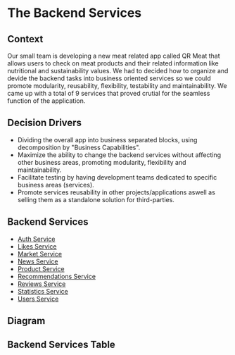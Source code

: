 # The Backend Services

## Context

Our small team is developing a new meat related app called QR Meat that allows users to check on meat products and their related information like nutritional and sustainability values. We had to decided how to organize and devide the backend tasks into business oriented services so we could promote modularity, reusability, flexibility, testability and maintainability. We came up with a total of 9 services that proved crutial for the seamless function of the application. 

## Decision Drivers

- Dividing the overall app into business separated blocks, using decomposition by "Business Capabilities".
- Maximize the ability to change the backend services without affecting other business areas, promoting modularity, flexibility and maintainability.
- Facilitate testing by having development teams dedicated to specific business areas (services).
- Promote services reusability in other projects/applications aswell as selling them as a standalone solution for third-parties.


## Backend Services 
  - [Auth Service](auth-service.md)
  - [Likes Service](likes-service.md)
  - [Market Service](market-service.md)
  - [News Service](news-service.md)
  - [Product Service](product-service.md)
  - [Recommendations Service](recommendations-service.md)
  - [Reviews Service](reviews-service.md)
  - [Statistics Service](statistics-service.md)
  - [Users Service](users-service.md)


## Diagram

<!-- Fazer o diagrama que mostra todos os BE Services a interagir uns com os outros -->


## Backend Services Table
<!-- INSERIR A TABELA TASK 6 AQUI -->
<!-- und dev -->



